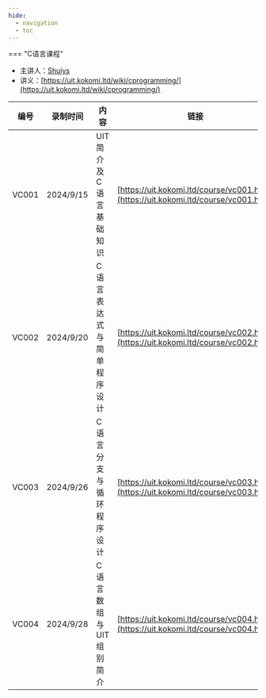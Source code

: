 ```yaml
---
hide:
  - navigation
  - toc
---
```


=== "C语言课程"

* 主讲人：[Shuiys](http://www.shuiys.online/) 
* 讲义：[https://uit.kokomi.ltd/wiki/cprogramming/](https://uit.kokomi.ltd/wiki/cprogramming/)

| 编号    | 录制时间      | 内容            | 链接                                                                                   |
|-------|-----------|---------------|--------------------------------------------------------------------------------------|
| VC001 | 2024/9/15 | UIT简介及C语言基础知识 | [https://uit.kokomi.ltd/course/vc001.html](https://uit.kokomi.ltd/course/vc001.html) | 
| VC002 | 2024/9/20 | C语言表达式与简单程序设计 | [https://uit.kokomi.ltd/course/vc002.html](https://uit.kokomi.ltd/course/vc002.html) | 
| VC003 | 2024/9/26 | C语言分支与循环程序设计  | [https://uit.kokomi.ltd/course/vc003.html](https://uit.kokomi.ltd/course/vc003.html) | 
| VC004 | 2024/9/28 | C语言数组与UIT组别简介 | [https://uit.kokomi.ltd/course/vc004.html](https://uit.kokomi.ltd/course/vc004.html) | 


